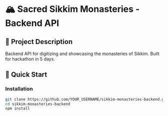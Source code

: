 # 🏔️ Sacred Sikkim Monasteries - Backend API

## 📖 Project Description
Backend API for digitizing and showcasing the monasteries of Sikkim. Built for hackathon in 5 days.

## 🚀 Quick Start

### Installation
```bash
git clone https://github.com/YOUR_USERNAME/sikkim-monasteries-backend.git
cd sikkim-monasteries-backend
npm install